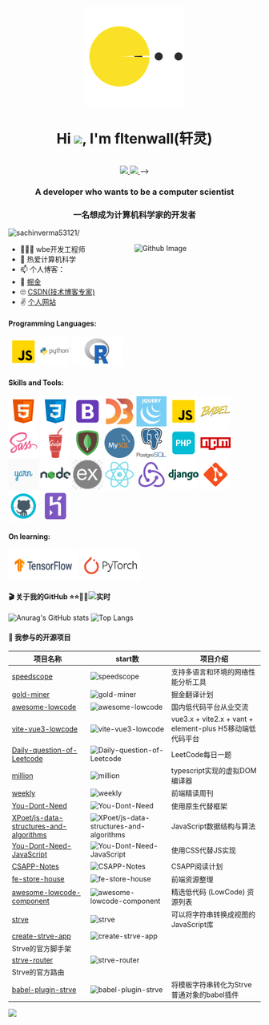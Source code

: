 <div align="center">
	<br>
	<img src="https://raw.githubusercontent.com/Aniket965/Aniket965/master/pacman.svg?sanitize=true" width="200" height="200">
</div>

<h1 align="center">Hi <img src="https://raw.githubusercontent.com/iampavangandhi/iampavangandhi/master/gifs/Hi.gif" width="30px">, I'm fltenwall(轩灵)</h1>
 <p align="center"><br/>
   <a href="https://github.com/fltenwal/">
    <img src="https://img.shields.io/badge/-Github-333?style=flat&logo=Github&logoColor=white">
  </a>
  
<a href="https://www.instagram.com/sachuverma_/">
    <img src="https://img.shields.io/badge/instagram-sachuverma_-red">
  </a> -->
</p>

<h3 align="center">A developer who wants to be a computer scientist</h3>
<h3 align="center">一名想成为计算机科学家的开发者</h3>
<p align="left"> <img src=https://komarev.com/ghpvc/?username=sachinverma53121 alt=sachinverma53121/></p>


<img width="50%" align="right" alt="Github Image" src="https://raw.githubusercontent.com/onimur/.github/master/.resources/git-header.svg" />


- 👨🏻‍💻 wbe开发工程师
- 👻 热爱计算机科学
- 📫 个人博客：
- 🤭 [掘金](https://juejin.cn/user/4265760848355463)
- 🙄 [CSDN(技术博客专家)](https://blog.csdn.net/qq_32925031?spm=1001.2101.3001.5343)
- ✌️  [个人网站](https://www.web666.online/)


<!-- <h4>Competitive Programming: </h4>

- **Leetcode**: [140+ rating📈](https://leetcode.cn/u/flten/)   
<!-- - **Codeforces**: [Specialist🧪](https://codeforces.com/profile/sachuverma)   
- **Codechef**: [1950+ rating⭐](https://www.codechef.com/users/sachuverma)    -->

<h4>Programming Languages: </h4>
<p align="left">
<img style="margin: auto;" src="https://raw.githubusercontent.com/sachinverma53121/sachinverma53121/master/icons/js.png" alt=js width="60" height="60"/>
	
 <img style="margin: auto;" src="https://raw.githubusercontent.com/sachinverma53121/sachinverma53121/master/icons/python.png" alt=python width="60" height="60"/>
 
  <img style="margin: auto;" src="https://github.com/fltenwall/fltenwall/blob/main/icons/R.png" alt=R width="100" height="60"/>
</p>

<h4>Skills and Tools: </h4>
<p align="left">
	<img style="margin: auto;" src="https://raw.githubusercontent.com/sachinverma53121/sachinverma53121/master/icons/html5.png" alt=html5 width="60" height="60"/> 
	<img style="margin: auto;" src="https://raw.githubusercontent.com/sachinverma53121/sachinverma53121/master/icons/css3.png" alt=css3 width="60" height="60"/> 
	<img style="margin: auto;" src="https://raw.githubusercontent.com/sachinverma53121/sachinverma53121/master/icons/bootstrap.png" alt=bootstrap width="60" height="60"/>
  <img style="margin: auto;" src="https://raw.githubusercontent.com/sachinverma53121/sachinverma53121/master/icons/d3.png" alt=d3js width="60" height="60"/>
	<img style="margin: auto;" src="https://raw.githubusercontent.com/sachinverma53121/sachinverma53121/master/icons/jquery.png" alt=jquery width="60" height="60"/>
  <img style="margin: auto;" src="https://raw.githubusercontent.com/sachinverma53121/sachinverma53121/master/icons/js.png" alt=javascript width="60" height="60"/>
	<img style="margin: auto;" src="https://raw.githubusercontent.com/sachinverma53121/sachinverma53121/master/icons/babel.png" alt=babel width="60" height="60"/>
  <img style="margin: auto;" src="https://raw.githubusercontent.com/sachinverma53121/sachinverma53121/master/icons/sass.png" alt=sass width="60" height="60"/>
	<img style="margin: auto;" src="https://raw.githubusercontent.com/sachinverma53121/sachinverma53121/master/icons/gulp.png" alt=gulp width="60" height="60"/> 
	<img style="margin: auto;" src="https://raw.githubusercontent.com/sachinverma53121/sachinverma53121/master/icons/mongo.png" alt=mongodb width="60" height="60"/> 
	<img style="margin: auto;" src="https://raw.githubusercontent.com/sachinverma53121/sachinverma53121/master/icons/mysql.png" alt=mysql width="60" height="60"/> 
	<img style="margin: auto;" src="https://raw.githubusercontent.com/sachinverma53121/sachinverma53121/master/icons/psql.png" alt=postgresql width="60" height="60"/> 
	<img style="margin: auto;" src="https://raw.githubusercontent.com/sachinverma53121/sachinverma53121/master/icons/php.png" alt=php width="60" height="60"/> 
	<img style="margin: auto;" src="https://raw.githubusercontent.com/sachinverma53121/sachinverma53121/master/icons/npm.png" alt=npm width="60" height="60"/>
  <img style="margin: auto;" src="https://raw.githubusercontent.com/sachinverma53121/sachinverma53121/master/icons/yarn.png" alt=yarn width="60" height="60"/>
  <img style="margin: auto;" src="https://raw.githubusercontent.com/sachinverma53121/sachinverma53121/master/icons/node.png" alt=nodejs width="60" height="60"/>
  <img style="margin: auto;" src="https://raw.githubusercontent.com/sachinverma53121/sachinverma53121/master/icons/express.png" alt=express width="60" height="60"/>
	<img style="margin: auto;" src="https://raw.githubusercontent.com/sachinverma53121/sachinverma53121/master/icons/react.png" alt=react width="60" height="60"/> 
  <img style="margin: auto;" src="https://raw.githubusercontent.com/sachinverma53121/sachinverma53121/master/icons/redux.png" alt=redux width="60" height="60"/> 
  <img style="margin: auto;" src="https://raw.githubusercontent.com/sachinverma53121/sachinverma53121/master/icons/django.png" alt=django width="60" height="60"/>
	<img style="margin: auto;" src="https://raw.githubusercontent.com/sachinverma53121/sachinverma53121/master/icons/git.png" alt=git width="60" height="60"/>
  <img style="margin: auto;" src="https://raw.githubusercontent.com/sachinverma53121/sachinverma53121/master/icons/github.png" alt=github width="60" height="60"/>
  <img style="margin: auto;" src="https://raw.githubusercontent.com/sachinverma53121/sachinverma53121/master/icons/heroku.png" alt=heroku width="60" height="60"/>
 
</p>

<h4>On learning: </h4>
<p align="left">
	<img style="margin: auto;" src="https://github.com/fltenwall/fltenwall/blob/main/icons/tensorflow.png" alt=tensorflow width="140" height="60"/> 
	<img style="margin: auto;" src="https://github.com/fltenwall/fltenwall/blob/main/icons/PyTorch.png" alt=PyTorch width="120" height="60"/> 
</p>

#### 🎬 关于我的GitHub  ⭐️⭐️🦍🦍![实时](https://img.shields.io/github/stars/fltenwall?style=social)


<!--  <img height="180em" src="https://github-readme-stats.vercel.app/api?username=fltenwall&show_icons=true&title_color=66FF66&icon_color=FFFFFF&text_color=FFFFFF&bg_color=333333" /> -->

![Anurag's GitHub stats](https://github-readme-stats.vercel.app/api?username=fltenwall&theme=neon&show_icons=true)
![Top Langs](https://github-readme-stats.vercel.app/api/top-langs/?username=fltenwall&layout=compact&theme=neon)

<!-- ![fltenwall's GitHub stats](https://github-readme-stats.vercel.app/api?username=fltenwall&show_icons=true&theme=tokyonight) -->




<!-- ## Support me
<p align="center">
  <a href="https://www.patreon.com/onimur" target="_blank">
    <img width="18%" alt="Check my Patreon" src="https://raw.githubusercontent.com/onimur/.github/master/.resources/support-patreon.png"/>
  </a>
  <a href="https://www.paypal.com/cgi-bin/webscr?cmd=_donations&business=YUTBBKXR2XCPJ" target="_blank">
      <img width="18%" alt="Donate with Paypal" src="https://raw.githubusercontent.com/onimur/.github/master/.resources/support-paypal.png"/>
  </a>
  <a href="https://www.buymeacoffee.com/onimur" target="_blank">
      <img width="18%" alt="Buy me a coffee" src="https://raw.githubusercontent.com/onimur/.github/master/.resources/support-buy-coffee.png"/>
  </a>
</p> -->

#### 🤪 我参与的开源项目

| 项目名称  | start数 | 项目介绍 |
| ------------- | ------------- | ------------- |
| [speedscope](http://github.com/jlfwong/speedscope) | ![speedscope](https://img.shields.io/github/stars/jlfwong/speedscope?style=social)  | 支持多语言和环境的网络性能分析工具 |
| [gold-miner](https://github.com/xitu/gold-miner)  |  ![gold-miner](https://img.shields.io/github/stars/xitu/gold-miner?style=social)  |  掘金翻译计划 |
| [awesome-lowcode](https://github.com/taowen/awesome-lowcode) | ![awesome-lowcode](https://img.shields.io/github/stars/taowen/awesome-lowcode?style=social) | 国内低代码平台从业交流 |
| [vite-vue3-lowcode](https://github.com/buqiyuan/vite-vue3-lowcode) | ![vite-vue3-lowcode](https://img.shields.io/github/stars/buqiyuan/vite-vue3-lowcode?style=social) | vue3.x + vite2.x + vant + element-plus H5移动端低代码平台 |
| [Daily-question-of-Leetcode](https://github.com/HDU-Coder-X/Daily-question-of-Leetcode) | ![Daily-question-of-Leetcode](https://img.shields.io/github/stars/HDU-Coder-X/Daily-question-of-Leetcode?style=social) | LeetCode每日一题 |
| [million](https://github.com/aidenybai/million) | ![million](https://img.shields.io/github/stars/aidenybai/million?style=social) | typescript实现的虚拟DOM编译器 |
| [weekly](https://github.com/ascoders/weekly) | ![weekly](https://img.shields.io/github/stars/ascoders/weekly?style=social) | 前端精读周刊 |
| [You-Dont-Need](https://github.com/you-dont-need/You-Dont-Need) | ![You-Dont-Need](https://img.shields.io/github/stars/you-dont-need/You-Dont-Need?style=social) | 使用原生代替框架 |
| [XPoet/js-data-structures-and-algorithms](https://github.com/XPoet/js-data-structures-and-algorithms) | ![XPoet/js-data-structures-and-algorithms](https://img.shields.io/github/stars/XPoet/js-data-structures-and-algorithms?style=social) | JavaScript数据结构与算法 |
| [You-Dont-Need-JavaScript](https://github.com/you-dont-need/You-Dont-Need-JavaScript) | ![You-Dont-Need-JavaScript](https://img.shields.io/github/stars/you-dont-need/You-Dont-Need-JavaScript?style=social) | 使用CSS代替JS实现 |
| [CSAPP-Notes](https://github.com/ArkTicketTech/CSAPP-Notes) | ![CSAPP-Notes](https://img.shields.io/github/stars/ArkTicketTech/CSAPP-Notes?style=social) | CSAPP阅读计划 |
| [fe-store-house](https://github.com/poppinlp/fe-store-house) | ![fe-store-house](https://img.shields.io/github/stars/poppinlp/fe-store-house?style=social) | 前端资源整理 |
| [awesome-lowcode-component](https://github.com/aliaszz/awesome-lowcode-component) | ![awesome-lowcode-component](https://img.shields.io/github/stars/aliaszz/awesome-lowcode-component?style=social) | 精选低代码 (LowCode) 资源列表 |
| [strve](https://github.com/maomincoding/strve) | ![strve](https://img.shields.io/github/stars/maomincoding/strve?style=social) | 可以将字符串转换成视图的JavaScript库 |
| [create-strve-app](https://github.com/maomincoding/create-strve-app) | ![create-strve-app](https://img.shields.io/github/stars/maomincoding/create-strve-app?style=social) | 
Strve的官方脚手架 |
| [strve-router](https://github.com/maomincoding/strve-router) | ![strve-router](https://img.shields.io/github/stars/maomincoding/strve-router?style=social) | 
Strve的官方路由 |
| [babel-plugin-strve](https://github.com/maomincoding/babel-plugin-strve) | ![babel-plugin-strve](https://img.shields.io/github/stars/maomincoding/babel-plugin-strve?style=social) | 将模板字符串转化为Strve普通对象的babel插件 |

<summary>
 <img src="https://camo.githubusercontent.com/105b60ce28ec05ae23246c58638645c12cbdab6a1f5860309eb407e0aea90545/68747470733a2f2f696d6775722e636f6d2f72696c485678412e706e67"/>
</summary>

